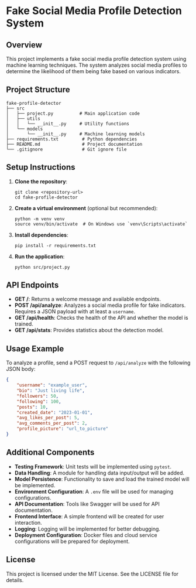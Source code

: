 # Fake Social Media Profile Detection System

## Overview
This project implements a fake social media profile detection system using machine learning techniques. The system analyzes social media profiles to determine the likelihood of them being fake based on various indicators.

## Project Structure
```
fake-profile-detector
├── src
│   ├── project.py          # Main application code
│   ├── utils
│   │   └── __init__.py     # Utility functions
│   └── models
│       └── __init__.py     # Machine learning models
├── requirements.txt         # Python dependencies
├── README.md                # Project documentation
└── .gitignore               # Git ignore file
```

## Setup Instructions
1. **Clone the repository**:
   ```
   git clone <repository-url>
   cd fake-profile-detector
   ```

2. **Create a virtual environment** (optional but recommended):
   ```
   python -m venv venv
   source venv/bin/activate  # On Windows use `venv\Scripts\activate`
   ```

3. **Install dependencies**:
   ```
   pip install -r requirements.txt
   ```

4. **Run the application**:
   ```
   python src/project.py
   ```

## API Endpoints
- **GET /**: Returns a welcome message and available endpoints.
- **POST /api/analyze**: Analyzes a social media profile for fake indicators. Requires a JSON payload with at least a `username`.
- **GET /api/health**: Checks the health of the API and whether the model is trained.
- **GET /api/stats**: Provides statistics about the detection model.

## Usage Example
To analyze a profile, send a POST request to `/api/analyze` with the following JSON body:
```json
{
    "username": "example_user",
    "bio": "Just living life",
    "followers": 50,
    "following": 100,
    "posts": 10,
    "created_date": "2023-01-01",
    "avg_likes_per_post": 5,
    "avg_comments_per_post": 2,
    "profile_picture": "url_to_picture"
}
```

## Additional Components
- **Testing Framework**: Unit tests will be implemented using `pytest`.
- **Data Handling**: A module for handling data input/output will be added.
- **Model Persistence**: Functionality to save and load the trained model will be implemented.
- **Environment Configuration**: A `.env` file will be used for managing configurations.
- **API Documentation**: Tools like Swagger will be used for API documentation.
- **Frontend Interface**: A simple frontend will be created for user interaction.
- **Logging**: Logging will be implemented for better debugging.
- **Deployment Configuration**: Docker files and cloud service configurations will be prepared for deployment.

## License
This project is licensed under the MIT License. See the LICENSE file for details.